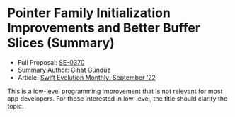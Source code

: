 # Pointer Family Initialization Improvements and Better Buffer Slices (Summary)

* Full Proposal: [SE-0370](https://github.com/apple/swift-evolution/blob/main/proposals/0370-pointer-family-initialization-improvements.md)
* Summary Author: [Cihat Gündüz](https://fline.dev/about)
* Article: [Swift Evolution Monthly: September ‘22](https://www.fline.dev/swift-evolution-monthly-september-22/se-0370-pointer-family-initialization-improvements-and-better-buffer-slices)

This is a low-level programming improvement that is not relevant for most app developers. For those interested in low-level, the title should clarify the topic.
